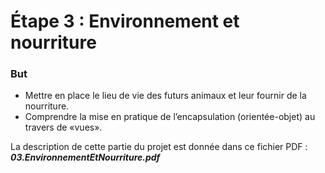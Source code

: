 # Étape 3 : Environnement et nourriture
### But
- Mettre en place le lieu de vie des futurs animaux et leur fournir de la nourriture.
- Comprendre la mise en pratique de l’encapsulation (orientée-objet) au travers de «vues».

La description de cette partie du projet est donnée dans ce fichier PDF : 
**_03.EnvironnementEtNourriture.pdf_**